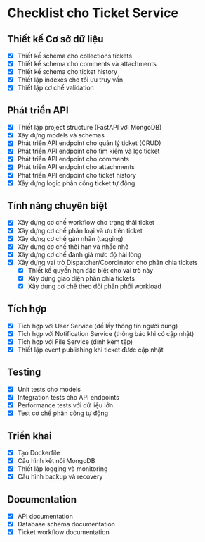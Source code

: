 # Checklist cho Ticket Service

## Thiết kế Cơ sở dữ liệu
- [x] Thiết kế schema cho collections tickets
- [x] Thiết kế schema cho comments và attachments
- [x] Thiết kế schema cho ticket history
- [x] Thiết lập indexes cho tối ưu truy vấn
- [x] Thiết lập cơ chế validation

## Phát triển API
- [x] Thiết lập project structure (FastAPI với MongoDB)
- [x] Xây dựng models và schemas
- [x] Phát triển API endpoint cho quản lý ticket (CRUD)
- [x] Phát triển API endpoint cho tìm kiếm và lọc ticket
- [x] Phát triển API endpoint cho comments
- [x] Phát triển API endpoint cho attachments
- [x] Phát triển API endpoint cho ticket history
- [x] Xây dựng logic phân công ticket tự động

## Tính năng chuyên biệt
- [x] Xây dựng cơ chế workflow cho trạng thái ticket
- [x] Xây dựng cơ chế phân loại và ưu tiên ticket
- [x] Xây dựng cơ chế gán nhãn (tagging)
- [x] Xây dựng cơ chế thời hạn và nhắc nhở
- [x] Xây dựng cơ chế đánh giá mức độ hài lòng
- [x] Xây dựng vai trò Dispatcher/Coordinator cho phân chia tickets
  - [x] Thiết kế quyền hạn đặc biệt cho vai trò này
  - [x] Xây dựng giao diện phân chia tickets
  - [x] Xây dựng cơ chế theo dõi phân phối workload

## Tích hợp
- [x] Tích hợp với User Service (để lấy thông tin người dùng)
- [x] Tích hợp với Notification Service (thông báo khi có cập nhật)
- [x] Tích hợp với File Service (đính kèm tệp)
- [x] Thiết lập event publishing khi ticket được cập nhật

## Testing
- [x] Unit tests cho models
- [x] Integration tests cho API endpoints
- [x] Performance tests với dữ liệu lớn
- [x] Test cơ chế phân công tự động

## Triển khai
- [x] Tạo Dockerfile
- [x] Cấu hình kết nối MongoDB
- [x] Thiết lập logging và monitoring
- [x] Cấu hình backup và recovery

## Documentation
- [x] API documentation
- [x] Database schema documentation
- [x] Ticket workflow documentation